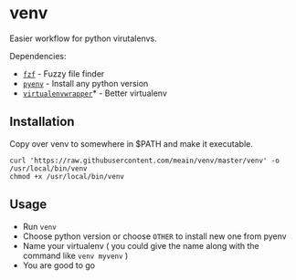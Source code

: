 # venv

Easier workflow for python virutalenvs.


Dependencies:

- [`fzf`](https://github.com/junegunn/fzf) - Fuzzy file finder
- [`pyenv`](https://github.com/pyenv/pyenv) - Install any python version
- [`virtualenvwrapper`](https://virtualenvwrapper.readthedocs.io/en/latest/)* - Better virtualenv

## Installation

Copy over venv to somewhere in $PATH and make it executable.

```
curl 'https://raw.githubusercontent.com/meain/venv/master/venv' -o /usr/local/bin/venv
chmod +x /usr/local/bin/venv
```

## Usage

- Run `venv`
- Choose python version or choose `OTHER` to install new one from pyenv
- Name your virtualenv ( you could give the name along with the command like `venv myvenv` )
- You are good to go

